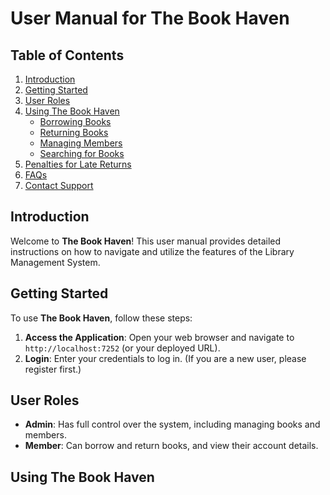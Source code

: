 # User Manual for The Book Haven

## Table of Contents
1. [Introduction](#introduction)
2. [Getting Started](#getting-started)
3. [User Roles](#user-roles)
4. [Using The Book Haven](#using-the-book-haven)
   - [Borrowing Books](#borrowing-books)
   - [Returning Books](#returning-books)
   - [Managing Members](#managing-members)
   - [Searching for Books](#searching-for-books)
5. [Penalties for Late Returns](#penalties-for-late-returns)
6. [FAQs](#faqs)
7. [Contact Support](#contact-support)

## Introduction

Welcome to **The Book Haven**! This user manual provides detailed instructions on how to navigate and utilize the features of the Library Management System.

## Getting Started

To use **The Book Haven**, follow these steps:

1. **Access the Application**: Open your web browser and navigate to `http://localhost:7252` (or your deployed URL).
2. **Login**: Enter your credentials to log in. (If you are a new user, please register first.)

## User Roles

- **Admin**: Has full control over the system, including managing books and members.
- **Member**: Can borrow and return books, and view their account details.

## Using The Book Haven